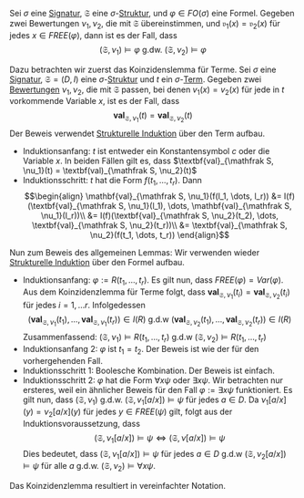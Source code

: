 Sei $\sigma$ eine [Signatur](Logik%20und%20Semantik%20von%20Programiersprachen/Signatur.md), $\mathfrak S$ eine $\sigma$-[Struktur](Struktur.md), und $\varphi \in FO(\sigma)$ eine Formel. Gegeben zwei Bewertungen $\nu_1, \nu_2$, die mit $\mathfrak S$ übereinstimmen, und $\mathfrak v_1(x) = \mathfrak v_2(x)$ für jedes $x\in FREE(\varphi)$, dann ist es der Fall, dass
$$(\mathfrak S, \nu_1) \vDash \varphi \text{ g.dw. } (\mathfrak S, \nu_2) \vDash \varphi$$

Dazu betrachten wir zuerst das Koinzidenslemma für Terme. Sei $\sigma$ eine [Signatur](Logik%20und%20Semantik%20von%20Programiersprachen/Signatur.md), $\mathfrak S = (D, I)$ eine $\sigma$-[Struktur](Struktur.md) und $t$ ein $\sigma$-[Term](Term.md). Gegeben zwei [Bewertungen](Logik%20und%20Semantik%20von%20Programiersprachen/Bewertung.md) $\nu_1, \nu_2$, die mit $\mathfrak S$ passen, bei denen $v_1(x) = v_2(x)$ für jede in $t$ vorkommende Variable $x$, ist es der Fall, dass
$$\textbf{val}_{\mathfrak S, \nu_1}(t) = \textbf{val}_{\mathfrak S, \nu_2}(t)$$
Der Beweis verwendet [Strukturelle Induktion](Strukturelle%20Induktion.md) über den Term aufbau.
- Induktionsanfang: $t$ ist entweder ein Konstantensymbol $c$ oder die Variable $x$. In beiden Fällen gilt es,  dass $\textbf{val}_{\mathfrak S, \nu_1}(t) = \textbf(val)_{\mathfrak S, \nu_2}(t)$
- Induktionsschritt: $t$ hat die Form $f(t_1, \dots, t_r)$. Dann 
  $$\begin{align}
  \mathbf{val}_{\mathfrak S, \nu_1}(f(l_1, \dots, l_r)) &= I(f)(\textbf{val}_{\mathfrak S, \nu_1}(l_1), \dots, \mathbf{val}_{\mathfrak S, \nu_1}(l_r))\\
  &= I(f)(\textbf{val}_{\mathfrak S, \nu_2}(t_2), \dots, \textbf{val}_{\mathfrak S, \nu_2}(t_r))\\
  &= \textbf{val}_{\mathfrak S, \nu_2}(f(t_1, \dots, t_r))
  \end{align}$$


Nun zum Beweis des allgemeinen Lemmas:
Wir verwenden wieder [Strukturelle Induktion](Strukturelle%20Induktion.md) über den Formel aufbau.

- Induktionsanfang: $\varphi := R(t_1, \dots, t_r)$. Es gilt nun, dass $FREE(\varphi) = Var(\varphi)$. Aus dem Koinzidenzlemma für Terme folgt, dass $\textbf{val}_{\mathfrak S, \nu_1}(t_i) =  \textbf{val}_{\mathfrak S, \nu_2}(t_i)$  für jedes $i = 1, ... r$. Infolgedessen $$(\textbf{val}_{\mathfrak S, \nu_1}(t_1), \dots, \textbf{val}_{\mathfrak S, \nu_1} (t_r)) \in I(R) \text{ g.d.w } (\textbf{val}_{\mathfrak S, \nu_2}(t_1), \dots , \textbf{val}_{\mathfrak S, \nu_2}(t_r)) \in I(R)$$ Zusammenfassend: $(\mathfrak S, \nu_1) \vDash R(t_1, \dots, t_r) \text{ g.d.w } (\mathfrak S, \nu_2) \vDash R(t_1, \dots, t_r)$
- Induktionsanfang 2: $\varphi$ ist $t_1 = t_2$. Der Beweis ist wie der für den vorhergehenden Fall.
- Induktionsschritt 1: Boolesche Kombination. Der Beweis ist einfach.
- Induktionsschritt 2: $\varphi$ hat die Form $\forall x \psi$ oder $\exists x\psi$. Wir betrachten nur ersteres, weil ein ähnlicher Beweis für den Fall $\varphi := \exists x\psi$ funktioniert. Es gilt nun, dass $(\mathfrak S, \nu_1)$ g.d.w. $(\mathfrak S, v_1[a/x]) \vDash \psi$ für jedes $a\in D$. Da $\nu_1[a/x](y) = \nu_2[a/x](y)$ für jedes $y\in FREE(\psi)$ gilt, folgt aus der Induktionsvoraussetzung, dass $$(\mathfrak S, \nu_1[a/x])\vDash \psi \iff  (\mathfrak S, \nu[a/x]) \vDash \psi$$ Dies bedeutet, dass $(\mathfrak S, \nu_1[a/x]) \vDash \psi$ für jedes $a\in D$ g.d.w $(\mathfrak S, \nu_2[a/x]) \vDash \psi$ für alle $a$ g.d.w. $(\mathfrak S, \nu_2) \vDash \forall x\psi$.

Das Koinzidenzlemma resultiert in vereinfachter Notation.
